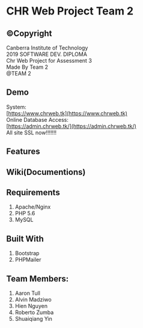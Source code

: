 # CHR Web Project Team 2
## &copy;Copyright
Canberra Institute of Technology  
2019 SOFTWARE DEV. DIPLOMA  
Chr Web Project for Assessment 3  
Made By Team 2  
@TEAM 2  

## Demo
System:  
[https://www.chrweb.tk](https://www.chrweb.tk)  
Online Database Access:  
[https://admin.chrweb.tk/](https://admin.chrweb.tk/)  
All site SSL now!!!!!!!  

## Features


## Wiki(Documentions)


## Requirements 
1. Apache/Nginx  
2. PHP 5.6  
3. MySQL  

## Built With
1. Bootstrap  
2. PHPMailer  


## Team Members:
1. Aaron Tull  
2. Alvin Madziwo  
3. Hien Nguyen  
4. Roberto Zumba   
5. Shuaiqiang Yin  

